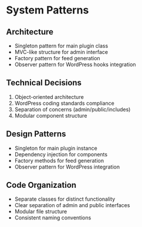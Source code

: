 # System Patterns

## Architecture
- Singleton pattern for main plugin class
- MVC-like structure for admin interface
- Factory pattern for feed generation
- Observer pattern for WordPress hooks integration

## Technical Decisions
1. Object-oriented architecture
2. WordPress coding standards compliance
3. Separation of concerns (admin/public/includes)
4. Modular component structure

## Design Patterns
- Singleton for main plugin instance
- Dependency injection for components
- Factory methods for feed generation
- Observer pattern for WordPress integration

## Code Organization
- Separate classes for distinct functionality
- Clear separation of admin and public interfaces
- Modular file structure
- Consistent naming conventions 